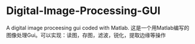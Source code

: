 # Digital-Image-Processing-GUI
A digital image proceesing gui coded with Matlab.
这是一个用Matlab编写的图像处理Gui。可以实现：读图，存图，滤波，锐化，提取边缘等操作
